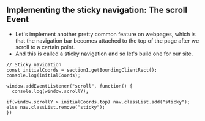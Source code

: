 ## Implementing the sticky navigation: The scroll Event

- Let's implement another pretty common feature on webpages, which is that the navigation bar becomes attached to the top of the page after we scroll to a certain point.
- And this is called a sticky navigation and so let's build one for our site.
```
// Sticky navigation
const initialCoords = section1.getBoundingClientRect();
console.log(initialCoords);

window.addEventListener("scroll", function() {
  console.log(window.scrollY);

if(window.scrollY > initialCoords.top) nav.classList.add("sticky");
else nav.classList.remove("sticky");
})

```